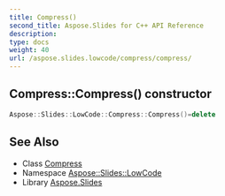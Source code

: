 ```yaml
---
title: Compress()
second_title: Aspose.Slides for C++ API Reference
description: 
type: docs
weight: 40
url: /aspose.slides.lowcode/compress/compress/
---
```

## Compress::Compress() constructor




```cpp
Aspose::Slides::LowCode::Compress::Compress()=delete
```

## See Also

* Class [Compress](../)
* Namespace [Aspose::Slides::LowCode](../../)
* Library [Aspose.Slides](../../../)